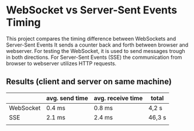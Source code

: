 # WebSocket vs Server-Sent Events Timing
This project compares the timing difference between WebSockets and Server-Sent Events
It sends a counter back and forth between browser and webserver.
For testing the WebSocket, it is used to send messages trough in both directions.
For Server-Sent Events (SSE) the communication from browser to webserver utilizes HTTP requests.

## Results (client and server on same machine)
|           | avg. send time | avg. receive time | total  |
|-----------|----------------|-------------------|--------|
| WebSocket | 0.4 ms         | 0.8 ms            | 4,2 s  |
| SSE       | 2.1 ms         | 2.4 ms            | 46,3 s |
|           |                |                   |        |